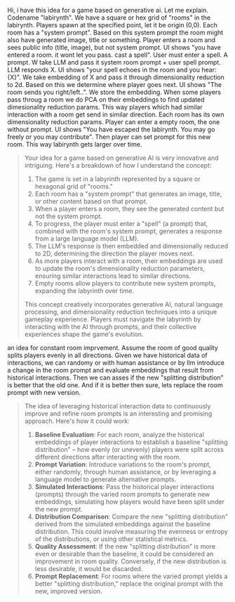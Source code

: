 Hi, i have this idea for a game based on generative ai. Let me explain. Codename "labirynth". We have a square or hex grid of "rooms" in the labirynth. Players spawn at the specified point, let it be origin (0,0). Each room has a "system prompt". Based on this system prompt the room might also have generated image, title or something. Player enters a room and sees public info (title, image), but not system prompt. UI shows "you have entered a room. it wont let you pass. cast a spell". User must enter a spell. A prompt. W take LLM and pass it system room prompt + user spell prompt. LLM responds X. UI shows "your spell echoes in the room and you hear: {X}". We take embedding of X and pass it through dimensionality reduction to 2d. Based on this we determine where player goes next. UI shows "The room sends you right/left..". We store the embedding. When some players pass throug a room we do PCA on their embeddings to find updated dimesionality reduction params. This way players which had similar interaction with a room get send in similar direction. Each room has its own dimensionality reduction params. Player can enter a empty room, the one without prompt. UI shows "You have escaped the labirynth. You may go freely or you may contribute". Then player can set prompt for this new room. This way labirynth gets larger over time.

> Your idea for a game based on generative AI is very innovative and intriguing. Here's a breakdown of how I understand the concept:
>
> 1. The game is set in a labyrinth represented by a square or hexagonal grid of "rooms."
> 2. Each room has a "system prompt" that generates an image, title, or other content based on that prompt.
> 3. When a player enters a room, they see the generated content but not the system prompt.
> 4. To progress, the player must enter a "spell" (a prompt) that, combined with the room's system prompt, generates a response from a large language model (LLM).
> 5. The LLM's response is then embedded and dimensionally reduced to 2D, determining the direction the player moves next.
> 6. As more players interact with a room, their embeddings are used to update the room's dimensionality reduction parameters, ensuring similar interactions lead to similar directions.
> 7. Empty rooms allow players to contribute new system prompts, expanding the labyrinth over time.
>
> This concept creatively incorporates generative AI, natural language processing, and dimensionality reduction techniques into a unique gameplay experience. Players must navigate the labyrinth by interacting with the AI through prompts, and their collective experiences shape the game's evolution.

an idea for constant room imprvement. Assume the room of good quality splits players evenly in all directions. Given we have historical data of interactions, we can randomy or with human assistance or by llm introduce a change in the room prompt and evaluate embeddings that result from historical interactions. Then we can asses if the new "splitting distribution" is better that the old one. And if it is better then sure, lets replace the room prompt with new version.

> The idea of leveraging historical interaction data to continuously improve and refine room prompts is an interesting and promising approach. Here's how it could work:
>
> 1. **Baseline Evaluation**: For each room, analyze the historical embeddings of player interactions to establish a baseline "splitting distribution" – how evenly (or unevenly) players were split across different directions after interacting with the room.
> 2. **Prompt Variation**: Introduce variations to the room's prompt, either randomly, through human assistance, or by leveraging a language model to generate alternative prompts.
> 3. **Simulated Interactions**: Pass the historical player interactions (prompts) through the varied room prompts to generate new embeddings, simulating how players would have been split under the new prompt.
> 4. **Distribution Comparison**: Compare the new "splitting distribution" derived from the simulated embeddings against the baseline distribution. This could involve measuring the evenness or entropy of the distributions, or using other statistical metrics.
> 5. **Quality Assessment**: If the new "splitting distribution" is more even or desirable than the baseline, it could be considered an improvement in room quality. Conversely, if the new distribution is less desirable, it would be discarded.
> 6. **Prompt Replacement**: For rooms where the varied prompt yields a better "splitting distribution," replace the original prompt with the new, improved version.
